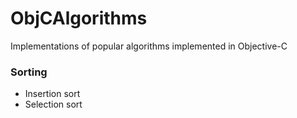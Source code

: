ObjCAlgorithms
==============

Implementations of popular algorithms implemented in Objective-C

### Sorting 
- Insertion sort
- Selection sort
